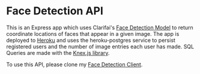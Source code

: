 # Face Detection API

This is an Express app which uses Clarifai's [Face Detection Model][clarifai] to return coordinate locations of faces that appear in a given image. The app is deployed to [Heroku][heroku] and uses the heroku-postgres service to persist registered users and the number of image entries each user has made. SQL Queries are made with the [Knex.js library][knex]. 

To use this API, please clone my [Face Detection Client][face-detection-client]. 

[face-detection-client]: https://github.com/MarkChanner/face-detection-client/blob/master/README.md
[heroku]: https://radiant-harbor-69550.herokuapp.com/ 
[clarifai]: https://www.clarifai.com/models/face-detection-image-recognition-model-a403429f2ddf4b49b307e318f00e528b-detection 
[knex]: http://knexjs.org/ 
